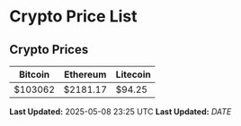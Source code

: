 # Crypto Price List

## Crypto Prices
| Bitcoin | Ethereum | Litecoin |
| ------- | -------- | -------- |
| $103062 | $2181.17 | $94.25 |
**Last Updated:** 2025-05-08 23:25 UTC
**Last Updated:** $DATE$
